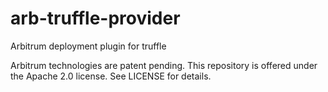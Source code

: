 # arb-truffle-provider
Arbitrum deployment plugin for truffle

Arbitrum technologies are patent pending. This repository is offered under the Apache 2.0 license. See LICENSE for details.
